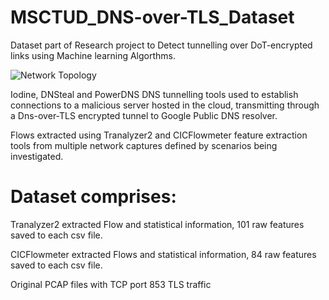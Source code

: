 # MSCTUD_DNS-over-TLS_Dataset

Dataset part of Research project to Detect tunnelling over DoT-encrypted links using Machine learning Algorthms.

![Network Topology](https://github.com/heff09/MSCTUD_DNS-over-TLS/assets/41806354/878bb0fc-f3d6-4b4a-bd3f-6dc2aef7052e)

Iodine, DNSteal and PowerDNS DNS tunnelling tools used to establish connections to a malicious server hosted in 
the cloud, transmitting  through a Dns-over-TLS encrypted tunnel to Google Public DNS resolver.

Flows extracted using Tranalyzer2 and CICFlowmeter feature extraction tools from multiple network captures defined by scenarios being investigated.

Dataset comprises:
==================
Tranalyzer2 extracted Flow and statistical information, 101 raw features saved to each csv file.

CICFlowmeter extracted Flows and statistical information, 84 raw features saved to each csv file.

Original PCAP files with TCP port 853 TLS traffic

